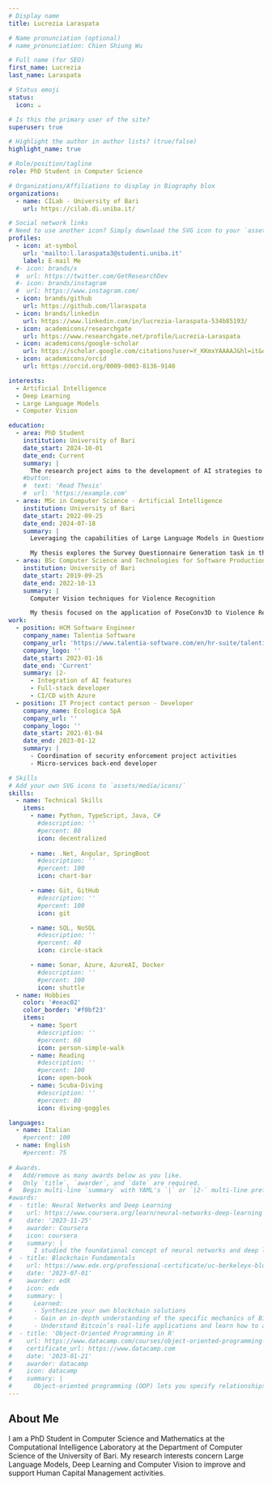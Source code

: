 ```yaml
---
# Display name
title: Lucrezia Laraspata

# Name pronunciation (optional)
# name_pronunciation: Chien Shiung Wu

# Full name (for SEO)
first_name: Lucrezia
last_name: Laraspata

# Status emoji
status:
  icon: ☕️

# Is this the primary user of the site?
superuser: true

# Highlight the author in author lists? (true/false)
highlight_name: true

# Role/position/tagline
role: PhD Student in Computer Science

# Organizations/Affiliations to display in Biography blox
organizations:
  - name: CILab - University of Bari
    url: https://cilab.di.uniba.it/

# Social network links
# Need to use another icon? Simply download the SVG icon to your `assets/media/icons/` folder.
profiles:
  - icon: at-symbol
    url: 'mailto:l.laraspata3@studenti.uniba.it'
    label: E-mail Me
  #- icon: brands/x
  #  url: https://twitter.com/GetResearchDev
  #- icon: brands/instagram
  #  url: https://www.instagram.com/
  - icon: brands/github
    url: https://github.com/llaraspata
  - icon: brands/linkedin
    url: https://www.linkedin.com/in/lucrezia-laraspata-534b85193/
  - icon: academicons/researchgate
    url: https://www.researchgate.net/profile/Lucrezia-Laraspata
  - icon: academicons/google-scholar
    url: https://scholar.google.com/citations?user=Y_KKmxYAAAAJ&hl=it&oi=ao
  - icon: academicons/orcid
    url: https://orcid.org/0009-0003-8136-9140

interests:
  - Artificial Intelligence
  - Deep Learning
  - Large Language Models
  - Computer Vision

education:
  - area: PhD Student
    institution: University of Bari
    date_start: 2024-10-01
    date_end: Current
    summary: |
      The research project aims to the development of AI strategies to enhance Human Resource Management processes, focusing on Large Language Models and their limitatons. My work is supervised by [Prof. Gennaro Vessio](https://www.gennarovessio.com/) and co-supervised by [Prof. Giovanna Castellano](https://sites.google.com/site/cilabuniba/people/giovanna-castellano) and [Dr. Fabio Cardilli](https://www.linkedin.com/in/fabio-cardilli-2a4a3162/?originalSubdomain=it) from [Talentia Software](https://www.talentia-software.com/en/) collaborating in this project.
    #button:
    #  text: 'Read Thesis'
    #  url: 'https://example.com'
  - area: MSc in Computer Science - Artificial Intelligence
    institution: University of Bari
    date_start: 2022-09-25
    date_end: 2024-07-18
    summary: |
      Leveraging the capabilities of Large Language Models in Questionnaire Generation for Human Resource Management

      My thesis explores the Survey Questionnaire Generation task in the Human Resource Management field. Although poorly explored and characterized by the lack of dedicated materials, this study overcame such limitations by proposing a comprehensive methodology. Therefore, we proposed a dataset collecting survey questionnaires for HRM, which was used to leverage the capabilities of LLMs, namely GPT-3.5-Turbo and GPT-4-Turbo, in such a task.
  - area: BSc Computer Science and Technologies for Software Production
    institution: University of Bari
    date_start: 2019-09-25
    date_end: 2022-10-13
    summary: |
      Computer Vision techniques for Violence Recognition

      My thesis focused on the application of PoseConv3D to Violence Recognition, a sub-domain of Activity Recognition. We trained it onto four datasets to perform a binary classification. The videos collected in the involved datasets were pre-processed in order to extract the poses to reduce the bias induced by the backgroud of the scenes.
work:
  - position: HCM Software Engineer
    company_name: Talentia Software
    company_url: 'https://www.talentia-software.com/en/hr-suite/talentia-hcm/'
    company_logo: ''
    date_start: 2023-01-16
    date_end: 'Current'
    summary: |2-      
      - Integration of AI features
      - Full-stack developer
      - CI/CD with Azure
  - position: IT Project contact person - Developer
    company_name: Ecologica SpA
    company_url: ''
    company_logo: ''
    date_start: 2021-01-04
    date_end: 2023-01-12
    summary: |
      - Coordination of security enforcement project activities
      - Micro-services back-end developer

# Skills
# Add your own SVG icons to `assets/media/icons/`
skills:
  - name: Technical Skills
    items:
      - name: Python, TypeScript, Java, C#
        #description: ''
        #percent: 80
        icon: decentralized
      
      - name: .Net, Angular, SpringBoot
        #description: ''
        #percent: 100
        icon: chart-bar

      - name: Git, GitHub
        #description: ''
        #percent: 100
        icon: git

      - name: SQL, NoSQL
        #description: ''
        #percent: 40
        icon: circle-stack

      - name: Sonar, Azure, AzureAI, Docker
        #description: ''
        #percent: 100
        icon: shuttle
  - name: Hobbies
    color: '#eeac02'
    color_border: '#f0bf23'
    items:
      - name: Sport
        #description: ''
        #percent: 60
        icon: person-simple-walk
      - name: Reading
        #description: ''
        #percent: 100
        icon: open-book
      - name: Scuba-Diving
        #description: ''
        #percent: 80
        icon: diving-goggles

languages:
  - name: Italian
    #percent: 100
  - name: English
    #percent: 75
  
# Awards.
#   Add/remove as many awards below as you like.
#   Only `title`, `awarder`, and `date` are required.
#   Begin multi-line `summary` with YAML's `|` or `|2-` multi-line prefix and indent 2 spaces below.
#awards:
#  - title: Neural Networks and Deep Learning
#    url: https://www.coursera.org/learn/neural-networks-deep-learning
#    date: '2023-11-25'
#    awarder: Coursera
#    icon: coursera
#    summary: |
#      I studied the foundational concept of neural networks and deep learning. By the end, I was familiar with the significant technological trends driving the rise of deep #learning; build, train, and apply fully connected deep neural networks; implement efficient (vectorized) neural networks; identify key parameters in a neural network’s #architecture; and apply deep learning to your own applications.
#  - title: Blockchain Fundamentals
#    url: https://www.edx.org/professional-certificate/uc-berkeleyx-blockchain-fundamentals
#    date: '2023-07-01'
#    awarder: edX
#    icon: edx
#    summary: |
#      Learned:
#      - Synthesize your own blockchain solutions
#      - Gain an in-depth understanding of the specific mechanics of Bitcoin
#      - Understand Bitcoin’s real-life applications and learn how to attack and destroy Bitcoin, Ethereum, smart contracts and Dapps, and alternatives to Bitcoin’s #Proof-of-Work consensus algorithm
#  - title: 'Object-Oriented Programming in R'
#    url: https://www.datacamp.com/courses/object-oriented-programming-with-s3-and-r6-in-r
#    certificate_url: https://www.datacamp.com
#    date: '2023-01-21'
#    awarder: datacamp
#    icon: datacamp
#    summary: |
#      Object-oriented programming (OOP) lets you specify relationships between functions and the objects that they can act on, helping you manage complexity in your code. This #is an intermediate level course, providing an introduction to OOP, using the S3 and R6 systems. S3 is a great day-to-day R programming tool that simplifies some of the #functions that you write. R6 is especially useful for industry-specific analyses, working with web APIs, and building GUIs.
---
```


## About Me

I am a PhD Student in Computer Science and Mathematics at the Computational Intelligence Laboratory at the Department of Computer Science of the University of Bari. My research interests concern Large Language Models, Deep Learning and Computer Vision to improve and support Human Capital Management activities.